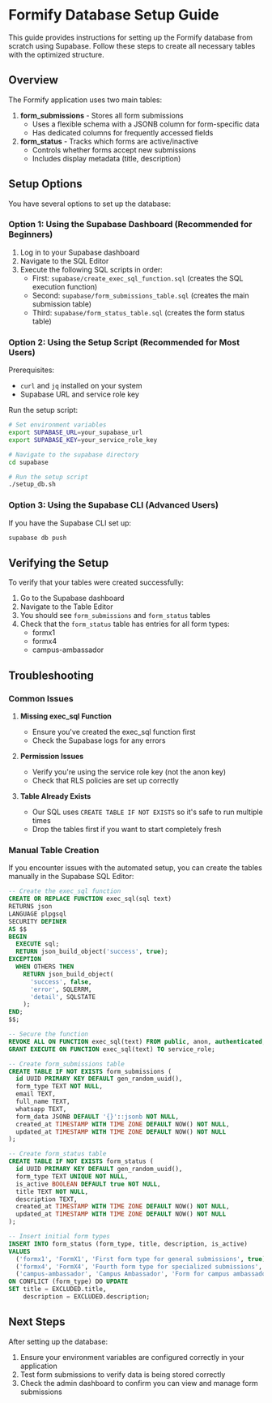 # Formify Database Setup Guide

This guide provides instructions for setting up the Formify database from scratch using Supabase. Follow these steps to create all necessary tables with the optimized structure.

## Overview

The Formify application uses two main tables:

1. **form_submissions** - Stores all form submissions
   - Uses a flexible schema with a JSONB column for form-specific data
   - Has dedicated columns for frequently accessed fields
2. **form_status** - Tracks which forms are active/inactive
   - Controls whether forms accept new submissions
   - Includes display metadata (title, description)

## Setup Options

You have several options to set up the database:

### Option 1: Using the Supabase Dashboard (Recommended for Beginners)

1. Log in to your Supabase dashboard
2. Navigate to the SQL Editor
3. Execute the following SQL scripts in order:
   - First: `supabase/create_exec_sql_function.sql` (creates the SQL execution function)
   - Second: `supabase/form_submissions_table.sql` (creates the main submission table)
   - Third: `supabase/form_status_table.sql` (creates the form status table)

### Option 2: Using the Setup Script (Recommended for Most Users)

Prerequisites:

- `curl` and `jq` installed on your system
- Supabase URL and service role key

Run the setup script:

```bash
# Set environment variables
export SUPABASE_URL=your_supabase_url
export SUPABASE_KEY=your_service_role_key

# Navigate to the supabase directory
cd supabase

# Run the setup script
./setup_db.sh
```

### Option 3: Using the Supabase CLI (Advanced Users)

If you have the Supabase CLI set up:

```bash
supabase db push
```

## Verifying the Setup

To verify that your tables were created successfully:

1. Go to the Supabase dashboard
2. Navigate to the Table Editor
3. You should see `form_submissions` and `form_status` tables
4. Check that the `form_status` table has entries for all form types:
   - formx1
   - formx4
   - campus-ambassador

## Troubleshooting

### Common Issues

1. **Missing exec_sql Function**

   - Ensure you've created the exec_sql function first
   - Check the Supabase logs for any errors

2. **Permission Issues**

   - Verify you're using the service role key (not the anon key)
   - Check that RLS policies are set up correctly

3. **Table Already Exists**
   - Our SQL uses `CREATE TABLE IF NOT EXISTS` so it's safe to run multiple times
   - Drop the tables first if you want to start completely fresh

### Manual Table Creation

If you encounter issues with the automated setup, you can create the tables manually in the Supabase SQL Editor:

```sql
-- Create the exec_sql function
CREATE OR REPLACE FUNCTION exec_sql(sql text)
RETURNS json
LANGUAGE plpgsql
SECURITY DEFINER
AS $$
BEGIN
  EXECUTE sql;
  RETURN json_build_object('success', true);
EXCEPTION
  WHEN OTHERS THEN
    RETURN json_build_object(
      'success', false,
      'error', SQLERRM,
      'detail', SQLSTATE
    );
END;
$$;

-- Secure the function
REVOKE ALL ON FUNCTION exec_sql(text) FROM public, anon, authenticated;
GRANT EXECUTE ON FUNCTION exec_sql(text) TO service_role;

-- Create form_submissions table
CREATE TABLE IF NOT EXISTS form_submissions (
  id UUID PRIMARY KEY DEFAULT gen_random_uuid(),
  form_type TEXT NOT NULL,
  email TEXT,
  full_name TEXT,
  whatsapp TEXT,
  form_data JSONB DEFAULT '{}'::jsonb NOT NULL,
  created_at TIMESTAMP WITH TIME ZONE DEFAULT NOW() NOT NULL,
  updated_at TIMESTAMP WITH TIME ZONE DEFAULT NOW() NOT NULL
);

-- Create form_status table
CREATE TABLE IF NOT EXISTS form_status (
  id UUID PRIMARY KEY DEFAULT gen_random_uuid(),
  form_type TEXT UNIQUE NOT NULL,
  is_active BOOLEAN DEFAULT true NOT NULL,
  title TEXT NOT NULL,
  description TEXT,
  created_at TIMESTAMP WITH TIME ZONE DEFAULT NOW() NOT NULL,
  updated_at TIMESTAMP WITH TIME ZONE DEFAULT NOW() NOT NULL
);

-- Insert initial form types
INSERT INTO form_status (form_type, title, description, is_active)
VALUES
  ('formx1', 'FormX1', 'First form type for general submissions', true),
  ('formx4', 'FormX4', 'Fourth form type for specialized submissions', true),
  ('campus-ambassador', 'Campus Ambassador', 'Form for campus ambassador registrations', true)
ON CONFLICT (form_type) DO UPDATE
SET title = EXCLUDED.title,
    description = EXCLUDED.description;
```

## Next Steps

After setting up the database:

1. Ensure your environment variables are configured correctly in your application
2. Test form submissions to verify data is being stored correctly
3. Check the admin dashboard to confirm you can view and manage form submissions
